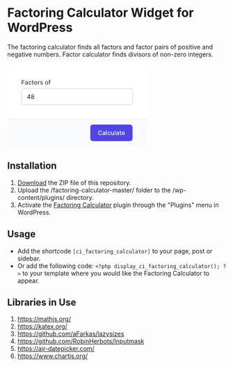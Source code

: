 # Factoring Calculator Widget for WordPress

The factoring calculator finds all factors and factor pairs of positive and negative numbers. Factor calculator finds divisors of non-zero integers.

![Factoring Calculator Input Form](/assets/images/screenshot-1.png "Factoring Calculator Input Form")

## Installation

1. [Download](https://github.com/pub-calculator-io/factoring-calculator/archive/refs/heads/master.zip) the ZIP file of this repository.
2. Upload the /factoring-calculator-master/ folder to the /wp-content/plugins/ directory.
3. Activate the [Factoring Calculator](https://www.calculator.io/factoring-calculator/ "Factoring Calculator Homepage") plugin through the "Plugins" menu in WordPress.

## Usage
* Add the shortcode `[ci_factoring_calculator]` to your page, post or sidebar.
* Or add the following code: `<?php display_ci_factoring_calculator(); ?>` to your template where you would like the Factoring Calculator to appear.

## Libraries in Use
1. https://mathjs.org/
2. https://katex.org/
3. https://github.com/aFarkas/lazysizes
4. https://github.com/RobinHerbots/Inputmask
5. https://air-datepicker.com/
6. https://www.chartjs.org/
